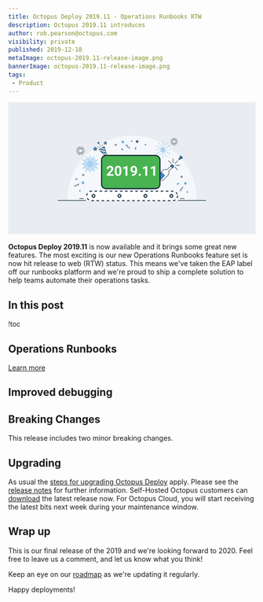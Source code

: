 ```yaml
---
title: Octopus Deploy 2019.11 - Operations Runbooks RTW
description: Octopus 2019.11 introduces 
author: rob.pearson@octopus.com
visibility: private
published: 2019-12-18
metaImage: octopus-2019.11-release-image.png
bannerImage: octopus-2019.11-release-image.png
tags:
 - Product
---
```


![Octopus Deploy 2019.11 is now available](octopus-2019.11-release-image.png)

**Octopus Deploy 2019.11** is now available and it brings some great new features. The most exciting is our new Operations Runbooks feature set is now hit release to web (RTW) status. This means we've taken the EAP label off our runbooks platform and we're proud to ship a complete solution to help teams automate their operations tasks. 

<h2>In this post</h2>

!toc

## Operations Runbooks

<TODO Add screenshot>



[Learn more](https://octopus.com/docs/deployment-process/operations-runbooks)

## Improved debugging

## Breaking Changes

This release includes two minor breaking changes. 

## Upgrading

As usual the [steps for upgrading Octopus Deploy](https://octopus.com/docs/administration/upgrading) apply. Please see the [release notes](https://octopus.com/downloads/compare?to=2019.10.0) for further information. Self-Hosted Octopus customers can [download](https://octopus.com/downloads/2019.10.0) the latest release now. For Octopus Cloud, you will start receiving the latest bits next week during your maintenance window. 

## Wrap up

This is our final release of the 2019 and we're looking forward to 2020. Feel free to leave us a comment, and let us know what you think! 

Keep an eye on our [roadmap](https://octopus.com/roadmap) as we're updating it regularly. 

Happy deployments!